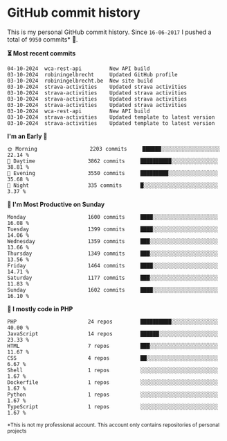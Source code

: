 # GitHub commit history
This is my personal GitHub commit history. Since <!--START_SECTION:first-commit-date-->`16-06-2017`<!--END_SECTION:first-commit-date--> I pushed a total of <!--START_SECTION:total-commit-count-->`9950`<!--END_SECTION:total-commit-count--> commits* 🎉.

<!--START_SECTION:most-recent-commits-->
**⏳ Most recent commits**
                                        
```text
04-10-2024  wca-rest-api         New API build
03-10-2024  robiningelbrecht     Updated GitHub profile
03-10-2024  robiningelbrecht.be  New site build
03-10-2024  strava-activities    Updated strava activities
03-10-2024  strava-activities    Updated strava activities
03-10-2024  strava-activities    Updated strava activities
03-10-2024  strava-activities    Updated strava activities
03-10-2024  wca-rest-api         New API build
03-10-2024  strava-activities    Updated template to latest version
03-10-2024  strava-activities    Updated template to latest version
```
<!--END_SECTION:most-recent-commits-->  

<!--START_SECTION:commits-per-day-time-->
**I&#039;m an Early 🐤**

```text
🌞 Morning                 2203 commits     ██████░░░░░░░░░░░░░░░░░░░   22.14 %
🌆 Daytime                 3862 commits     ██████████░░░░░░░░░░░░░░░   38.81 %
🌃 Evening                 3550 commits     █████████░░░░░░░░░░░░░░░░   35.68 %
🌙 Night                   335 commits      █░░░░░░░░░░░░░░░░░░░░░░░░   3.37 %
```
<!--END_SECTION:commits-per-day-time-->  

<!--START_SECTION:commits-per-weekday-->
**📅 I&#039;m Most Productive on Sunday**

```text
Monday                    1600 commits     ████░░░░░░░░░░░░░░░░░░░░░   16.08 %
Tuesday                   1399 commits     ████░░░░░░░░░░░░░░░░░░░░░   14.06 %
Wednesday                 1359 commits     ███░░░░░░░░░░░░░░░░░░░░░░   13.66 %
Thursday                  1349 commits     ███░░░░░░░░░░░░░░░░░░░░░░   13.56 %
Friday                    1464 commits     ████░░░░░░░░░░░░░░░░░░░░░   14.71 %
Saturday                  1177 commits     ███░░░░░░░░░░░░░░░░░░░░░░   11.83 %
Sunday                    1602 commits     ████░░░░░░░░░░░░░░░░░░░░░   16.10 %
```
<!--END_SECTION:commits-per-weekday-->  

<!--START_SECTION:repos-per-language-->
**💬 I mostly code in PHP**

```text
PHP                       24 repos         ██████████░░░░░░░░░░░░░░░   40.00 %
JavaScript                14 repos         ██████░░░░░░░░░░░░░░░░░░░   23.33 %
HTML                      7 repos          ███░░░░░░░░░░░░░░░░░░░░░░   11.67 %
CSS                       4 repos          ██░░░░░░░░░░░░░░░░░░░░░░░   6.67 %
Shell                     1 repos          ░░░░░░░░░░░░░░░░░░░░░░░░░   1.67 %
Dockerfile                1 repos          ░░░░░░░░░░░░░░░░░░░░░░░░░   1.67 %
Python                    1 repos          ░░░░░░░░░░░░░░░░░░░░░░░░░   1.67 %
TypeScript                1 repos          ░░░░░░░░░░░░░░░░░░░░░░░░░   1.67 %
```
<!--END_SECTION:repos-per-language-->  

<sub>*This is not my professional account. This account only contains repositories of personal projects</sub>
